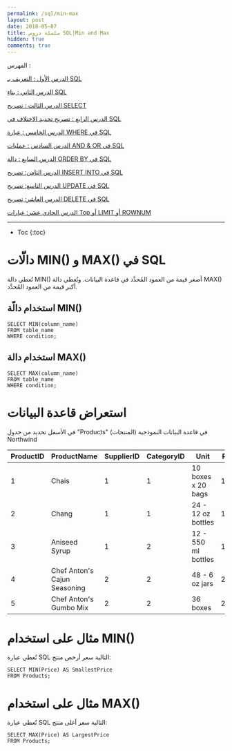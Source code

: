 ```yaml
---
permalink: /sql/min-max
layout: post
date: 2018-05-07
title: سلسلة دروس SQL|Min and Max
hidden: true
comments: true
---
```


الفهرس :

[الدرس الأول : التعريف بـ SQL](intro)

[الدرس الثاني : بناء SQL](build)

[الدرس الثالث : تصريح SELECT](select)

[الدرس الرابع : تصريح تحديد الاختلاف في SQL](select-distinct)

[الدرس الخامس : عبارة WHERE في SQL](where)

[الدرس السادس : عمليات AND & OR في SQL](and-or)

[الدرس السابع : دالة ORDER BY في SQL](order-by)

[الدرس الثامن: تصريح INSERT INTO في SQL](insert-into)

[الدرس التاسع: تصريح UPDATE في SQL](update)

[الدرس العاشر: تصريح DELETE في SQL](delete)

[الدرس الحادي عشر: عبارات Top أو LIMIT أو ROWNUM](top-limit-rownum)

********************

* Toc
{:toc}

# دالّات MIN() و MAX() في SQL

تُعطي دالة MIN() أصغر قيمة من العمود المُحدَّد في قاعدة البيانات. وتُعطي دالة MAX() أكبر قيمة من العمود المُحدَّد.

## استخدام دالّة MIN()

	SELECT MIN(column_name)
	FROM table_name
	WHERE condition;

## استخدام دالة MAX()

	SELECT MAX(column_name)
	FROM table_name
	WHERE condition;

# استعراض قاعدة البيانات

في الأسفل تحديد من جدول "Products" (المنتجات) في قاعدة البيانات النموذجية Northwind


|ProductID |	ProductName	| SupplierID	| CategoryID	| Unit	| Price|
|----------|--------------------|----------------|------------|------|-------|
|1	| Chais	| 1	| 1	| 10 boxes x 20 bags	| 18
|2	| Chang	| 1	| 1	| 24 - 12 oz bottles	| 19
|3	| Aniseed Syrup	| 1	| 2	| 12 - 550 ml bottles	| 10
|4	| Chef Anton's Cajun Seasoning	| 2	| 2	| 48 - 6 oz jars	| 22
|5	| Chef Anton's Gumbo Mix	| 2	| 2	| 36 boxes	| 21.35

# مثال على استخدام MIN()

تُعطي عبارة SQL التالية سعر أرخص منتج:

	SELECT MIN(Price) AS SmallestPrice
	FROM Products;

# مثال على استخدام MAX()

تُعطي عبارة SQL التالية سعر أغلى منتج:

	SELECT MAX(Price) AS LargestPrice
	FROM Products;



